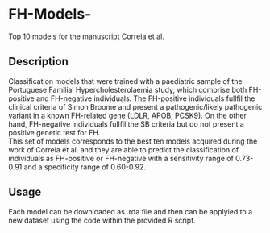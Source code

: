 # FH-Models-
Top 10 models for the manuscript Correia et al.

## Description
Classification models that were trained with a paediatric sample of the Portuguese Familial Hypercholesterolaemia study, which comprise both FH-positive and FH-negative individuals. The FH-positive individuals fullfil the clinical criteria of Simon Broome and present a pathogenic/likely pathogenic variant in a known FH-related gene (LDLR, APOB, PCSK9). On the other hand, FH-negative individuals fullfil the SB criteria but do not present a positive genetic test for FH.  
This set of models corresponds to the best ten models acquired during the work of Correia et al. and they are able to predict the classification of individuals as FH-positive or FH-negative with a sensitivity range of 0.73-0.91 and a specificity range of 0.60-0.92.

## Usage
Each model can be downloaded as .rda file and then can be applyied to a new dataset using the code within the provided R script. 
